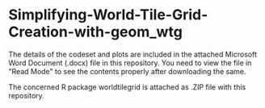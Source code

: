 # Simplifying-World-Tile-Grid-Creation-with-geom_wtg

The details of the codeset and plots are included in the attached Microsoft Word Document (.docx) file in this repository. 
You need to view the file in "Read Mode" to see the contents properly after downloading the same.

The concerned R package worldtilegrid is attached as .ZIP file with this repository.

